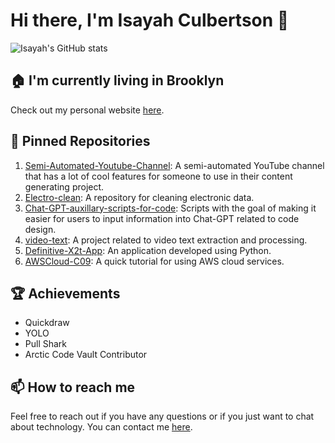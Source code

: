 # Hi there, I'm Isayah Culbertson 👋

![Isayah's GitHub stats](https://github-readme-stats.vercel.app/api?username=isayahc&show_icons=true&theme=radical)


## 🏠 I'm currently living in Brooklyn
Check out my personal website [here](https://www.xaytechgold.com).

## 🔭 Pinned Repositories

1. [Semi-Automated-Youtube-Channel](link_to_repo_here): A semi-automated YouTube channel that has a lot of cool features for someone to use in their content generating project.
2. [Electro-clean](link_to_repo_here): A repository for cleaning electronic data.
3. [Chat-GPT-auxillary-scripts-for-code](link_to_repo_here): Scripts with the goal of making it easier for users to input information into Chat-GPT related to code design.
4. [video-text](link_to_repo_here): A project related to video text extraction and processing.
5. [Definitive-X2t-App](link_to_repo_here): An application developed using Python.
6. [AWSCloud-C09](link_to_repo_here): A quick tutorial for using AWS cloud services.


## 🏆 Achievements

- Quickdraw
- YOLO
- Pull Shark
- Arctic Code Vault Contributor

## 📫 How to reach me
Feel free to reach out if you have any questions or if you just want to chat about technology. You can contact me [here](link_to_your_contact_info_here).

